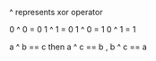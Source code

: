 ^ represents xor operator

0 ^ 0  = 0
1 ^ 1 = 0
1 ^ 0 = 1
0 ^ 1 = 1

a ^ b == c     then    a ^ c == b , b ^ c  == a





